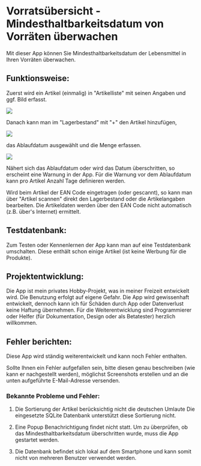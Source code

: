 ﻿
# Vorratsübersicht - Mindesthaltbarkeitsdatum von Vorräten überwachen

Mit dieser App können Sie Mindesthaltbarkeitsdatum der Lebensmittel in Ihren Vorräten überwachen.

## Funktionsweise:

Zuerst wird ein Artikel (einmalig) in "Artikelliste" mit seinen Angaben und ggf. Bild erfasst.

![](Screenshots/Screenshot_003.png)

Danach kann man im "Lagerbestand" mit "+" den Artikel hinzufügen,

![](Screenshots/Screenshot_005.png)

das Ablaufdatum ausgewählt und die Menge erfassen.

![](Screenshots/Screenshot_006.png)

Nähert sich das Ablaufdatum oder wird das Datum überschritten, so erscheint eine Warnung in der App.
Für die Warnung vor dem Ablaufdatum kann pro Artikel Anzahl Tage definieren werden.

Wird beim Artikel der EAN Code eingetragen (oder gescannt),
so kann man über "Artikel scannen" direkt den Lagerbestand oder die Artikelangaben bearbeiten.
Die Artikeldaten werden über den EAN Code nicht automatisch (z.B. über's Internet) ermittelt.

## Testdatenbank:

Zum Testen oder Kennenlernen der App kann man auf eine Testdatenbank umschalten.
Diese enthält schon einige Artikel (ist keine Werbung für die Produkte).

## Projektentwicklung:

Die App ist mein privates Hobby-Projekt, was in meiner Freizeit entwickelt wird.
Die Benutzung erfolgt auf eigene Gefahr. Die App wird gewissenhaft entwickelt, 
dennoch kann ich für Schäden durch App oder Datenverlust keine Haftung übernehmen.
Für die Weiterentwicklung sind Programmierer oder Helfer (für Dokumentation,
Design oder als Betatester) herzlich willkommen.

## Fehler berichten:

Diese App wird ständig weiterentwickelt und kann noch Fehler enthalten.

Sollte Ihnen ein Fehler aufgefallen sein, bitte diesen genau beschreiben 
(wie kann er nachgestellt werden), möglichst Screenshots erstellen und an die 
unten aufgeführte E-Mail-Adresse versenden.


### Bekannte Probleme und Fehler:

1. Die Sortierung der Artikel berücksichtig nicht die deutschen Umlaute 
Die eingesetzte SQLite Datenbank unterstützt diese Sortierung nicht.

2. Eine Popup Benachrichtigung findet nicht statt. 
Um zu überprüfen, ob das Mindesthaltbarkeitsdatum
überschritten wurde, muss die App gestartet werden.

3. Die Datenbank befindet sich lokal auf dem Smartphone
und kann somit nicht von mehreren Benutzer verwendet werden.
